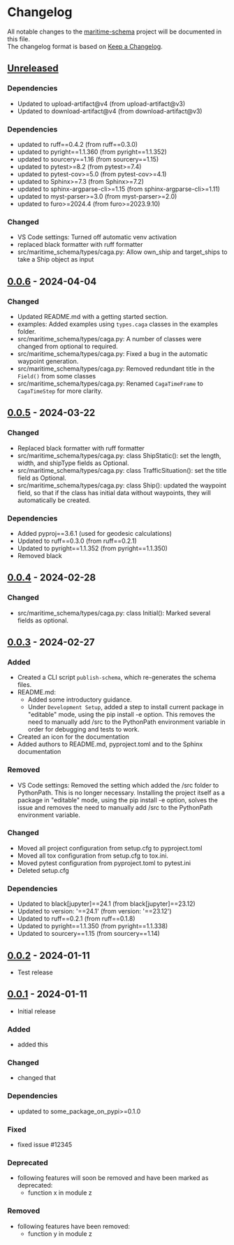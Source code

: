 # Changelog

All notable changes to the [maritime-schema] project will be documented in this file.<br>
The changelog format is based on [Keep a Changelog](https://keepachangelog.com/en/1.0.0/).

## [Unreleased]

### Dependencies
* Updated to upload-artifact@v4  (from upload-artifact@v3)
* Updated to download-artifact@v4  (from download-artifact@v3)

### Dependencies
-   updated to ruff==0.4.2  (from ruff==0.3.0)
-   updated to pyright==1.1.360  (from pyright==1.1.352)
-   updated to sourcery==1.16  (from sourcery==1.15)
-   updated to pytest>=8.2  (from pytest>=7.4)
-   updated to pytest-cov>=5.0  (from pytest-cov>=4.1)
-   updated to Sphinx>=7.3  (from Sphinx>=7.2)
-   updated to sphinx-argparse-cli>=1.15  (from sphinx-argparse-cli>=1.11)
-   updated to myst-parser>=3.0  (from myst-parser>=2.0)
-   updated to furo>=2024.4  (from furo>=2023.9.10)

### Changed
-   VS Code settings: Turned off automatic venv activation
-   replaced black formatter with ruff formatter
-   src/maritime_schema/types/caga.py: Allow own_ship and target_ships to take a Ship object as input

## [0.0.6] - 2024-04-04

### Changed
-   Updated README.md with a getting started section.
-   examples: Added examples using `types.caga` classes in the examples folder.
-   src/maritime_schema/types/caga.py: A number of classes were changed from optional to required.
-   src/maritime_schema/types/caga.py: Fixed a bug in the automatic waypoint generation.
-   src/maritime_schema/types/caga.py: Removed redundant title in the `Field()` from some classes
-   src/maritime_schema/types/caga.py: Renamed `CagaTimeFrame` to `CagaTimeStep` for more clarity.

## [0.0.5] - 2024-03-22

### Changed

-   Replaced black formatter with ruff formatter
-   src/maritime_schema/types/caga.py: class ShipStatic(): set the length, width, and shipType fields as Optional.
-   src/maritime_schema/types/caga.py: class TrafficSituation(): set the title field as Optional.
-   src/maritime_schema/types/caga.py: class Ship(): updated the waypoint field, so that if the class has initial data without waypoints, they will automatically be created.

### Dependencies

-   Added pyproj==3.6.1 (used for geodesic calculations)
-   Updated to ruff==0.3.0 (from ruff==0.2.1)
-   Updated to pyright==1.1.352 (from pyright==1.1.350)
-   Removed black

## [0.0.4] - 2024-02-28

### Changed

-   src/maritime_schema/types/caga.py: class Initial(): Marked several fields as optional.

## [0.0.3] - 2024-02-27

### Added

-   Created a CLI script `publish-schema`, which re-generates the schema files.
-   README.md:
    -   Added some introductory guidance.
    -   Under `Development Setup`, added a step to install current package in "editable" mode, using the pip install -e option.
        This removes the need to manually add /src to the PythonPath environment variable in order for debugging and tests to work.
-   Created an icon for the documentation
-   Added authors to README.md, pyproject.toml and to the Sphinx documentation

### Removed

-   VS Code settings: Removed the setting which added the /src folder to PythonPath. This is no longer necessary. Installing the project itself as a package in "editable" mode, using the pip install -e option, solves the issue and removes the need to manually add /src to the PythonPath environment variable.

### Changed

-   Moved all project configuration from setup.cfg to pyproject.toml
-   Moved all tox configuration from setup.cfg to tox.ini.
-   Moved pytest configuration from pyproject.toml to pytest.ini
-   Deleted setup.cfg

### Dependencies

-   Updated to black[jupyter]==24.1 (from black[jupyter]==23.12)
-   Updated to version: '==24.1' (from version: '==23.12')
-   Updated to ruff==0.2.1 (from ruff==0.1.8)
-   Updated to pyright==1.1.350 (from pyright==1.1.338)
-   Updated to sourcery==1.15 (from sourcery==1.14)

## [0.0.2] - 2024-01-11

-   Test release

## [0.0.1] - 2024-01-11

-   Initial release

### Added

-   added this

### Changed

-   changed that

### Dependencies

-   updated to some_package_on_pypi>=0.1.0

### Fixed

-   fixed issue #12345

### Deprecated

-   following features will soon be removed and have been marked as deprecated:
    -   function x in module z

### Removed

-   following features have been removed:
    -   function y in module z

<!-- Markdown link & img dfn's -->

[unreleased]: https://github.com/dnv-opensource/maritime-schema/compare/v0.0.6...HEAD
[0.0.6]: https://github.com/dnv-opensource/maritime-schema/releases/tag/v0.0.5...v0.0.6
[0.0.5]: https://github.com/dnv-opensource/maritime-schema/releases/tag/v0.0.4...v0.0.5
[0.0.4]: https://github.com/dnv-opensource/maritime-schema/releases/tag/v0.0.3...v0.0.4
[0.0.3]: https://github.com/dnv-opensource/maritime-schema/releases/tag/v0.0.2...v0.0.3
[0.0.2]: https://github.com/dnv-opensource/maritime-schema/releases/tag/v0.0.1...v0.0.2
[0.0.1]: https://github.com/dnv-opensource/maritime-schema/releases/tag/v0.0.1
[maritime-schema]: https://github.com/dnv-opensource/maritime-schema
